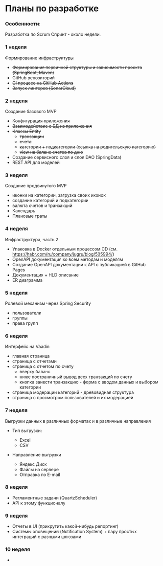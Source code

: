 # Планы по разработке


### Особенности:

Разработка по Scrum
Спринт - около недели.


### 1 неделя

Формирование инфраструктуры
- ~~Формирования первичной структуры и зависимости проекта (SpringBoot, Maven)~~
- ~~GitHub репозиторий~~
- ~~CI процесс на GitHub Actions~~
- ~~Запуск линтеров (SonarCloud)~~


### 2 неделя 

Создание базового MVP

- ~~Конфигурация приложения~~
- ~~Взаимодействие с БД из приложения~~
- ~~Классы Entity~~
    * ~~транзакции~~
    * ~~счета~~
    * ~~категории + подкатегории (ссылка на родительскую категорию)~~
    * ~~view на баланс счетов по дню~~
- Создание сервисного слоя и слоя DAO (SpringData)
- REST API для моделей


### 3 неделя

Создание продвинутого MVP

- иконки на категории, загрузка своих иконок
- создание категорий и подкатегории
- валюта счетов и транзакций
- Календарь
- Плановые траты


### 4 неделя

Инфраструктура, часть 2

- Упаковка в Docker отдельным процессом CD (см. https://habr.com/ru/company/jugru/blog/505994/)
- OpenAPI документация ко всем методам и моделям
- Создание OpenAPI документации к API с публикацией в GitHub Pages
- Документация + HLD описание
- ER диаграмма


### 5 неделя

Ролевой механизм через Spring Security

- пользователи
- группы
- права групп


### 6 неделя

Интерфейс на Vaadin

- главная страница
- страница с отчетами
- страница с отчетом по счету 
    * вверху баланс
    * ниже постраничный вывод всех транзакций по счету
    * кнопка занести транзакцию - форма с вводом данных и выбором категории
- страница модерации категорий - древовидная структура
- страница с просмотром пользователей и их модерацией


### 7 неделя

Выгрузки данных в различных форматах и в различные направления

* Тип выгрузки:
    - Excel
    - CSV
    
* Направление выгрузки
    - Яндекс Диск
    - Файлы на сервере
    - Отправка по E-mail


### 8 неделя

- Регламентные задачи (QuartzScheduler) 
- API к этому функционалу


### 9 неделя

- Отчеты в UI (прикрутить какой-нибудь репортинг)
- Системы оповещений (Notification System) + пару простых интеграций с разными шлюзами


### 10 неделя

- 
